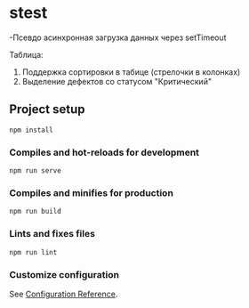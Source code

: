 # stest
-Псевдо асинхронная загрузка данных через setTimeout

Таблица:
1. Поддержка сортировки в табице (стрелочки в колонках)
2. Выделение дефектов со статусом "Критический"
## Project setup
```
npm install
```

### Compiles and hot-reloads for development
```
npm run serve
```

### Compiles and minifies for production
```
npm run build
```

### Lints and fixes files
```
npm run lint
```

### Customize configuration
See [Configuration Reference](https://cli.vuejs.org/config/).
